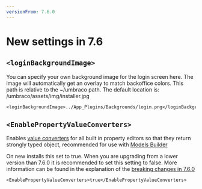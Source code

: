 ```yaml
---
versionFrom: 7.6.0
---
```


# New settings in 7.6

## `<loginBackgroundImage>`

You can specify your own background image for the login screen here. The image will automatically get an overlay to match backoffice colors. This path is relative to the ~/umbraco path. The default location is: /umbraco/assets/img/installer.jpg

    <loginBackgroundImage>../App_Plugins/Backgrounds/login.png</loginBackgroundImage>

## `<EnablePropertyValueConverters> `

Enables [value converters](../../../Extending/Property-Editors/value-converters.md) for all built in property editors so that they return strongly typed object, recommended for use with [Models Builder](../../templating/modelsbuilder/index.md)

On new installs this set to true. When you are upgrading from a lower version than 7.6.0 it is recommended to set this setting to false. More information can be found in the explanation of the [breaking changes in 7.6.0](../../../Getting-Started/Setup/Upgrading/760-breaking-changes#property-value-converters-u4-7318)

    <EnablePropertyValueConverters>true</EnablePropertyValueConverters>